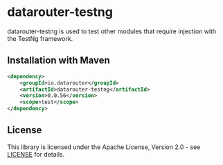 # datarouter-testng

datarouter-testng is used to test other modules that require injection with the TestNg framework.

## Installation with Maven

```xml
<dependency>
	<groupId>io.datarouter</groupId>
	<artifactId>datarouter-testng</artifactId>
	<version>0.0.56</version>
	<scope>test</scope>
</dependency>
```

## License

This library is licensed under the Apache License, Version 2.0 - see [LICENSE](../LICENSE) for details.
